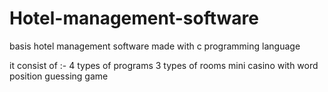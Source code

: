 # Hotel-management-software
basis hotel management software made with c programming language 

it consist of :-
4 types of programs
3 types of rooms 
mini casino with word position guessing game 

